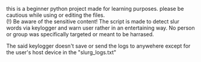 this is a beginner python project made for learning purposes. 
please be cautious while using or editing the files.  
(!) 
Be aware of the sensitive content! 
The script is made to detect slur words via keylogger and warn user rather in an entertaining way. 
No person or group was specifically targeted or meant to be harrased. 

The said keylogger doesn't save or send the logs to anywehere except for the user's host device in the "slurg_logs.txt" 

